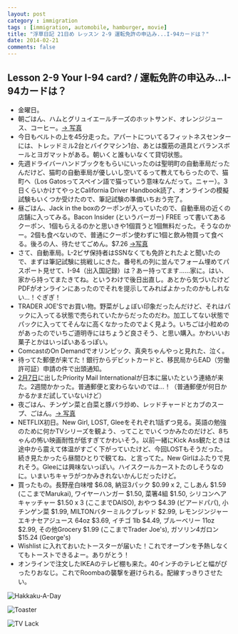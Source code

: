 ```yaml
---
layout: post
category : immigration
tags : [immigration, automobile, hamburger, movie]
title: "浮草日記 21日め レッスン 2-9 運転免許の申込み...I-94カードは？"
date: 2014-02-21
comments: false
---
```

## Lesson 2-9 Your I-94 card? / 運転免許の申込み...I-94カードは？

* 金曜日。&nbsp; 
* 朝ごはん、ハムとグリュイエールチーズのホットサンド、オレンジジュース、コーヒー。[-> 写真](http://instagram.com/p/ksngaglDav/)
* 今日もベルトの上を45分走った。アパートについてるフィットネスセンターには、トレッドミル2台とバイクマシン1台、あとは腹筋の道具とバランスボールとヨガマットがある。朝いくと誰もいなくて貸切状態。&nbsp; 
* 先週ドライバーハンドブックをもらいにいったのは聖明町の自動車局だったんだけど、猫町の自動車局が優しいし空いてるって教えてもらったので、猫町へ（Los Gatosってスペイン語で猫っていう意味なんだって。ニャー）。3日くらいかけてやっとCalifornia Driver Handbook読了、オンラインの模擬試験もいくつか受けたので、筆記試験の準備いちおう完了。
* 昼ごはん、Jack in the boxのクーポンが入っていたので、自動車局の近くの店舗に入ってみる。Bacon Insider (というバーガー) FREE って書いてあるクーポン、1個もらえるのかと思いきや1個買うと1個無料だった。そうなのかー。2個も食べないので、普通にクーポン使わずに1個と飲み物買って食べる。後ろの人、待たせてごめん。$7.26 [->写真](http://instagram.com/p/ksno1JFDa8/)
* さて、自動車局。L-2ビザ保持者はSSNなくても免許とれたよと聞いたので、まずは筆記試験に挑戦しにきた。番号札の列に並んでフォーム埋めてパスポート見せて、I-94（出入国記録）は？あー持ってます……家に。はい、家から持ってまたきてね。というわけで後日出直し。あとから気づいたけどPDFがオンラインにあったのでそれを提示してみればよかったのかもしれない…！ぐぎぎ！
* TRADER JOE'Sでお買い物。野菜がしょぼい印象だったんだけど、それはパックに入ってる状態で売られていたからだったのだわ。加工してない状態でパックに入っててそんなに高くなかったのでよく見よう。いちごは小粒めのがあったのでいちご道明寺にはちょうど良さそう、と思い購入。かわいいお菓子とかはいっぱいあるっぽい。
* ComcastのOn Demandでオリンピック、真央ちゃんやっと見れた、泣く。
* 待ってた郵便が来てた！銀行からデビットカードと、移民局からEAD（労働許可証）申請の件で出頭通知。 &nbsp; 
* [2月7日](7-usday7.html)に出したPriority Mail Internationalが日本に届いたという連絡が来た。2週間かかった。普通郵便と変わらないのでは…！（普通郵便が何日かかるかまだ試していないけど）
* 夜ごはん、チンゲン菜と白菜と豚バラ炒め、レッドチャードとカブのスープ、ごはん。[-> 写真](http://instagram.com/p/ktMGHvFDcQ/)
* NETFLIX初日。New Girl, LOST, Gleeをそれぞれ1話ずつ見る。英語の勉強のために何かTVシリーズを観よう、ってことでいくつかみたのだけど、8ちゃんの怖い映画耐性が低すぎてかわいそう。以前一緒にKick Ass観たときは途中から震えて体温がすごく下がっていたけど、今回LOSTもそうだった。続き見たかったら昼間ひとりで観てね、と言ってた。New Girlはふたりで見れそう。Gleeには興味ないっぽい。ハイスクールカーストたのしそうなのに。いまいちキャラがつかみきれないかんじだったけど。
* 買ったもの。長野産白味噌 $6.08, 納豆3パック $0.99 x 2, こしあん $1.59 (ここまでMarukai), ワイヤーハンガー $1.50, 菜箸4組 $1.50, シリコンヘアキャッチャー $1.50 x 3 (ここまでDAISO), おやつ $4.39 (ビアードパパ), 小チンゲン菜 $1.99, MILTONバターミルクブレッド $2.99, レモンジンジャーエキナセアジュース 64oz $3.69, イチゴ 1lb $4.49, ブルーベリー 11oz $2.99, その他Grocery $1.99 (ここまでTrader Joe's), ガソリン4ガロン $15.24 (George's) 
* Wishlist に入れておいたトースターが届いた！これでオーブンを予熱しなくてもトーストできるよー。ありがとう！
* オンラインで注文したIKEAのテレビ棚も来た。40インチのテレビと幅がぴったりおなじ。これでRoombaの襲撃を避けられる。配線すっきりさせたい。


![Hakkaku-A-Day](https://lh6.googleusercontent.com/-u01TFFC5-Sc/UwkpzjV4WaI/AAAAAAAB6sw/aH1FS8itCUk/w620-h465-no/P1150610.JPG)

![Toaster](https://lh6.googleusercontent.com/-o_VDmlYIylQ/Uwk9cODiNpI/AAAAAAAB6h0/6lxpoewUGcQ/w620-h465-no/14+-+2)

![TV Lack](https://lh3.googleusercontent.com/-Y13aNJkZIOA/Uwk8eY-u4oI/AAAAAAAB6g0/RsH4xVUxwAM/w620-h465-no/P1150635.JPG)